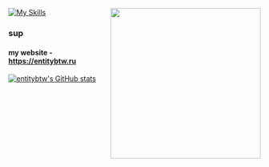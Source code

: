 [![My Skills](https://skillicons.dev/icons?i=py,html,css,linux,ps,ae,lua)](https://entitybtw.ru)
    <a href="https://entitybtw.ru/limppumpo">
        <img src="https://i.imgur.com/90S5TXZ.png" width="300" align="right" />
    </a>
### sup
#### my website - https://entitybtw.ru
[![entitybtw's GitHub stats](https://github-readme-stats.vercel.app/api?username=entitybtw)](https://github.com/anuraghazra/github-readme-stats)
